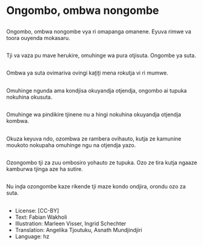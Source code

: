 # Ongombo, ombwa nongombe

##
Ongombo, ombwa nongombe vya ri omapanga omanene. Eyuva rimwe va toora ouyenda mokasaru.

##
Tji va vaza pu mave herukire, omuhinge wa pura otjisuta. Ongombe ya suta.

##
Ombwa ya suta ovimariva ovingi kaṱiṱi mena rokutja vi ri mumwe.

##
Omuhinge ngunda ama kondjisa okuyandja otjendja, ongombo ai tupuka nokuhina okusuta.

##
Omuhinge wa pindikire tjinene nu a hingi nokuhina okuyandja otjendja kombwa.

##
Okuza keyuva ndo, ozombwa ze rambera ovihauto, kutja ze kamunine moukoto nokupaha omuhinge ngu na otjendja yazo.

##
Ozongombo tji za zuu ombosiro yohauto ze tupuka. Ozo ze tira kutja ngaaze kamburwa tjinga aze ha sutire.

##
Nu inḓa ozongombe kaze rikende tji maze kondo ondjira, orondu ozo za suta.

##
* License: [CC-BY]
* Text: Fabian Wakholi
* Illustration: Marleen Visser, Ingrid Schechter
* Translation: Angelika Tjoutuku, Asnath Mundjindjiri
* Language: hz
